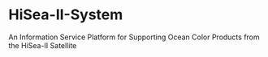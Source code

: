 # HiSea-II-System
An Information Service Platform for Supporting Ocean Color Products from the HiSea-II Satellite
